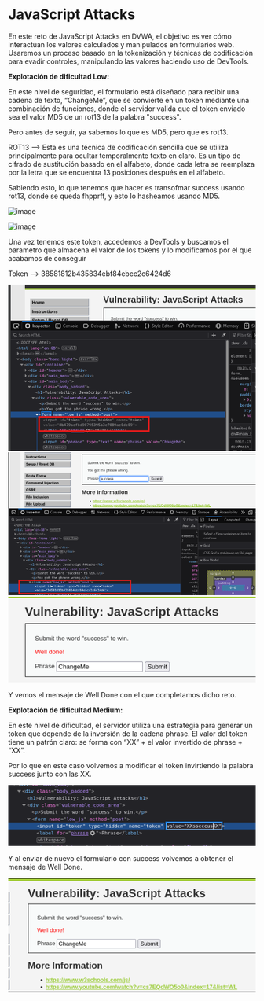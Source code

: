# JavaScript Attacks

En este reto de JavaScript Attacks en DVWA, el objetivo es ver cómo interactúan los valores calculados y manipulados en formularios web. Usaremos un proceso basado en la tokenización y técnicas de codificación para evadir controles, manipulando las valores haciendo uso de DevTools.

**Explotación de dificultad Low:**

En este nivel de seguridad, el formulario está diseñado para recibir una cadena de texto, “ChangeMe”, que se convierte en un token mediante una combinación de funciones, donde el servidor valida que el token enviado sea el valor MD5 de un rot13 de la palabra "success".

Pero antes de seguir, ya sabemos lo que es MD5, pero que es rot13.

ROT13 -->  Esta es una técnica de codificación sencilla que se utiliza principalmente para ocultar temporalmente texto en claro. Es un tipo de cifrado de sustitución basado en el alfabeto, donde cada letra se reemplaza por la letra que se encuentra 13 posiciones después en el alfabeto.

Sabiendo esto, lo que tenemos que hacer es transofmar success usando rot13, donde se queda fhpprff, y esto lo hasheamos usando MD5.

![image](https://github.com/user-attachments/assets/bebd848a-22ee-4952-aadb-9119dc3d518b)

![image](https://github.com/user-attachments/assets/33143761-c9bd-41c8-b3b3-5e76c8a6d16c)

Una vez tenemos este token, accedemos a DevTools y buscamos el parametro que almacena el valor de los tokens y lo modificamos por el que acabamos de conseguir

Token --> 38581812b435834ebf84ebcc2c6424d6

![L1](./Assets/JavaScript%20Attacks/LOW%20-%201.png)
![L2](./Assets/JavaScript%20Attacks/LOW%20-%202.png)
![L3](./Assets/JavaScript%20Attacks/LOW%20-%203.png)

Y vemos el mensaje de Well Done con el que completamos dicho reto.

**Explotación de dificultad Medium:**

En este nivel de dificultad, el servidor utiliza una estrategia para generar un token que depende de la inversión de la cadena phrase. El valor del token tiene un patrón claro: se forma con “XX” + el valor invertido de phrase + “XX”.

Por lo que en este caso volvemos a modificar el token invirtiendo la palabra success junto con las XX.

![M1](./Assets/JavaScript%20Attacks/MEDIUM%20-%201.png)

Y al enviar de nuevo el formulario con success volvemos a obtener el mensaje de Well Done.

![M2](./Assets/JavaScript%20Attacks/MEDIUM%20-%202.png)
